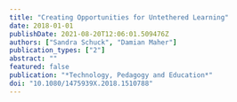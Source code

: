 ```yaml
---
title: "Creating Opportunities for Untethered Learning"
date: 2018-01-01
publishDate: 2021-08-20T12:06:01.509476Z
authors: ["Sandra Schuck", "Damian Maher"]
publication_types: ["2"]
abstract: ""
featured: false
publication: "*Technology, Pedagogy and Education*"
doi: "10.1080/1475939X.2018.1510788"
---
```


